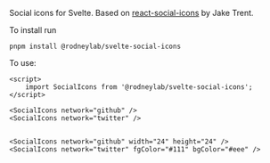 Social icons for Svelte. Based on <a aria-label="Open react-social-icons repo on Git Hub" href="https://github.com/jaketrent/react-social-icons">react-social-icons</a> by Jake Trent.

To install run

```
pnpm install @rodneylab/svelte-social-icons
```

To use:

```
<script>
	import SocialIcons from '@rodneylab/svelte-social-icons';
</script>

<SocialIcons network="github" />
<SocialIcons network="twitter" />


<SocialIcons network="github" width="24" height="24" />
<SocialIcons network="twitter" fgColor="#111" bgColor="#eee" />
```
